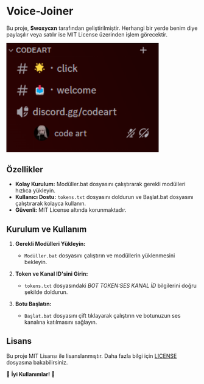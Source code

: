 # Voice-Joiner

Bu proje, **Swoxycxn** tarafından geliştirilmiştir. Herhangi bir yerde benim diye paylaşılır veya satılır ise MIT License üzerinden işlem görecektir.

<a href="https://cdn.discordapp.com/attachments/1246963243738464406/1261303965098704908/image.png?ex=6692785b&is=669126db&hm=5097d7d9de527e6959bdbdc4d2635c2c469b82ae626c7a30f5e423d691f61ffb&">
  <img src="https://raw.githubusercontent.com/swoxycan/voice-joiner/main/proje.png" alt="Proje Görseli" width="400"/>
</a>

## Özellikler

- **Kolay Kurulum:** Modüller.bat dosyasını çalıştırarak gerekli modülleri hızlıca yükleyin.
- **Kullanıcı Dostu:** `tokens.txt` dosyasını doldurun ve Başlat.bat dosyasını çalıştırarak kolayca kullanın.
- **Güvenli:** MIT License altında korunmaktadır.

## Kurulum ve Kullanım

1. **Gerekli Modülleri Yükleyin:**
    - `Modüller.bat` dosyasını çalıştırın ve modüllerin yüklenmesini bekleyin.

2. **Token ve Kanal ID'sini Girin:**
    - `tokens.txt` dosyasındaki *BOT TOKEN:SES KANAL İD* bilgilerini doğru şekilde doldurun.

3. **Botu Başlatın:**
    - `Başlat.bat` dosyasını çift tıklayarak çalıştırın ve botunuzun ses kanalına katılmasını sağlayın.

## Lisans

Bu proje MIT Lisansı ile lisanslanmıştır. Daha fazla bilgi için [LICENSE](LICENSE) dosyasına bakabilirsiniz.

🌟 **İyi Kullanımlar!** 🌟
